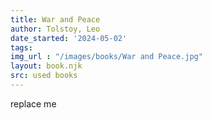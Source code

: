 ```yaml
---
title: War and Peace
author: Tolstoy, Leo
date_started: '2024-05-02'
tags:  
img_url : "/images/books/War and Peace.jpg"
layout: book.njk
src: used books
---
```

replace me
